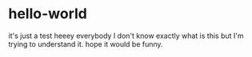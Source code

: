 # hello-world
it's just a test 
heeey everybody 
I don't know exactly what is this but I'm trying to understand it. 
hope it would be funny. 
